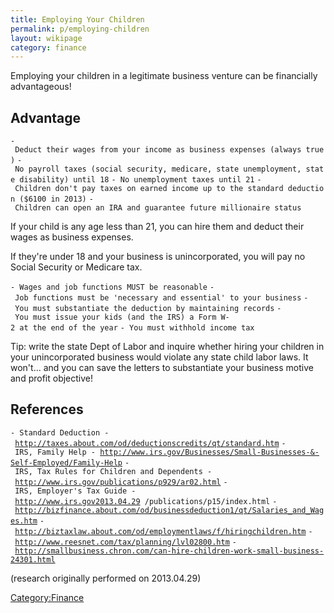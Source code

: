 ```yaml
---
title: Employing Your Children
permalink: p/employing-children
layout: wikipage
category: finance
---
```


Employing your children in a legitimate business venture can be financially advantageous!

Advantage
---------

`- Deduct their wages from your income as business expenses (always true)`
`- No payroll taxes (social security, medicare, state unemployment, state disability) until 18`
`- No unemployment taxes until 21`
`- Children don't pay taxes on earned income up to the standard deduction ($6100 in 2013)`
`- Children can open an IRA and guarantee future millionaire status`

If your child is any age less than 21, you can hire them and deduct their wages as business expenses.

If they're under 18 and your business is unincorporated, you will pay no Social Security or Medicare tax.

`- Wages and job functions MUST be reasonable`
`- Job functions must be 'necessary and essential' to your business`
`- You must substantiate the deduction by maintaining records`
`- You must issue your kids (and the IRS) a Form W-2 at the end of the year`
`- You must withhold income tax`

Tip: write the state Dept of Labor and inquire whether hiring your children in your unincorporated business would violate any state child labor laws. It won't... and you can save the letters to substantiate your business motive and profit objective!

References
----------

`- Standard Deduction - `[`http://taxes.about.com/od/deductionscredits/qt/standard.htm`](http://taxes.about.com/od/deductionscredits/qt/standard.htm)
`- IRS, Family Help - `[`http://www.irs.gov/Businesses/Small-Businesses-&-Self-Employed/Family-Help`](http://www.irs.gov/Businesses/Small-Businesses-&-Self-Employed/Family-Help)
`- IRS, Tax Rules for Children and Dependents - `[`http://www.irs.gov/publications/p929/ar02.html`](http://www.irs.gov/publications/p929/ar02.html)
`- IRS, Employer's Tax Guide - `[`http://www.irs.gov2013.04.29`](http://www.irs.gov2013.04.29)` /publications/p15/index.html`
`- `[`http://bizfinance.about.com/od/businessdeduction1/qt/Salaries_and_Wages.htm`](http://bizfinance.about.com/od/businessdeduction1/qt/Salaries_and_Wages.htm)
`- `[`http://biztaxlaw.about.com/od/employmentlaws/f/hiringchildren.htm`](http://biztaxlaw.about.com/od/employmentlaws/f/hiringchildren.htm)
`- `[`http://www.reesnet.com/tax/planning/lvl02800.htm`](http://www.reesnet.com/tax/planning/lvl02800.htm)
`- `[`http://smallbusiness.chron.com/can-hire-children-work-small-business-24301.html`](http://smallbusiness.chron.com/can-hire-children-work-small-business-24301.html)

(research originally performed on 2013.04.29)

[Category:Finance](/Category:Finance "wikilink")
